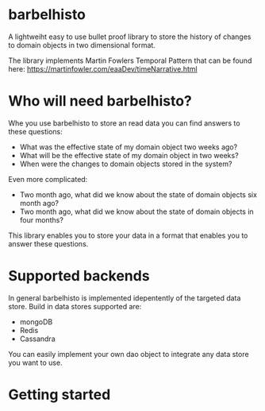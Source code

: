 # barbelhisto

A lightweiht easy to use bullet proof library to store the history of changes to domain objects in two dimensional format.

The library implements Martin Fowlers Temporal Pattern that can be found here: https://martinfowler.com/eaaDev/timeNarrative.html

# Who will need barbelhisto?

Whe you use barbelhisto to store an read data you can find answers to these questions:

- What was the effective state of my domain object two weeks ago?
- What will be the effective state of my domain object in two weeks?
- When were the changes to domain objects stored in the system?

Even more complicated:

- Two month ago, what did we know about the state of domain objects six month ago?
- Two month ago, what did we know about the state of domain objects in four months?

This library enables you to store your data in a format that enables you to answer these questions.

# Supported backends

In general barbelhisto is implemented idepentently of the targeted data store. Build in data stores supported are:

- mongoDB
- Redis
- Cassandra

You can easily implement your own dao object to integrate any data store you want to use.

# Getting started

